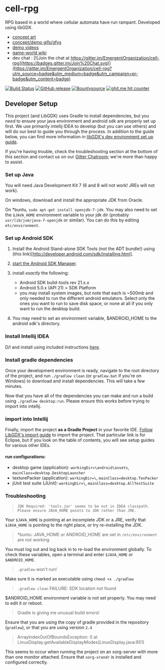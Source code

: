 # cell-rpg

RPG based in a world where cellular automata have run rampant. 
Developed using libGDX.

* [concept art](http://imgur.com/a/5sx9C)
* [concept/demo gifs/gfys](http://www.gfycat.com/7yl4r/planiverse_bridge)
* [demo videos](https://www.youtube.com/playlist?list=PL-nLMUFdPaNRnWnwuSzN5RnzLE7Iey3cB)
* [game-world wiki](http://planiverse-bridge.wikia.com/wiki/Planiverse_bridge_Wikia)
* dev chat : [![Join the chat at https://gitter.im/EmergentOrganization/cell-rpg](https://badges.gitter.im/Join%20Chat.svg)](https://gitter.im/EmergentOrganization/cell-rpg?utm_source=badge&utm_medium=badge&utm_campaign=pr-badge&utm_content=badge)
 
[![Build Status](https://api.travis-ci.org/EmergentOrganization/cell-rpg.svg)](https://travis-ci.org/EmergentOrganization/cell-rpg) 
[![GitHub release](https://img.shields.io/github/release/EmergentOrganization/cell-rpg.svg)](https://github.com/EmergentOrganization/cell-rpg/releases)
[![Bountysource](https://img.shields.io/bountysource/team/emergent-organization/activity.svg)](https://www.bountysource.com/teams/emergent-organization)
[![ghit.me hit counter](https://ghit.me/badge.svg?repo=EmergentOrganization/cell-rpg)](https://ghit.me/repo/EmergentOrganization/cell-rpg)


## Developer Setup
This project (and LibGDX) uses Gradle to install dependencies, but you _need_ to ensure your java environment and android sdk are properly set up first. We use primarily intellij IDEA to develop (but you can use others) and will do our best to guide you through the process. In addition to the guide below, you can find more information in [libGDX's dev environment set up guide](https://github.com/libgdx/libgdx/wiki/Setting-up-your-Development-Environment-%28Eclipse%2C-Intellij-IDEA%2C-NetBeans%29).

If you're having trouble, check the troubleshooting section at the bottom of this section and contact us on our [Gitter Chatroom](https://gitter.im/EmergentOrganization/cell-rpg); we're more than happy to assist.

### Set up Java
You will need Java Development Kit 7 (6 and 8 will not work! JREs will not work). 

On windows, download and install the appropriate JDK from Oracle.

On *buntu, `sudo apt-get install openjdk-7-jdk`. You may also need to set the `$JAVA_HOME` environment variable to your jdk dir (probably `usr/lib/jvm/java-7-openjdk` or similar). You can do this by editing `etc/environment`.

### Set up Android SDK

1. Install the Android Stand-alone SDK Tools (not the ADT bundle!) using (this link)[http://developer.android.com/sdk/installing.html].
2. [start the Android SDK Manager](http://developer.android.com/tools/help/sdk-manager.html).
3. install _exactly_ the following:

    * Android SDK build-tools rev 21.x.x
    * Android 5.0.x (API 21) > SDK Platform
    * you may install system images, but note that each is ~500mb and only needed to run the different android emulators. Select only the ones you want to run to save disk space, or none at all if you only want to run the desktop build.

4. You may need to set an environment variable, $ANDROID_HOME to the android sdk's directory.

### Install Intellij IDEA
D/l and install using included instructions [here](https://www.jetbrains.com/idea/download/).

### Install gradle dependencies
Once your development environment is ready, navigate to the root directory of the project, and run `./gradlew clean` (or `gradlew.bat` if you're on Windows) to download and install dependencies. This will take a few minutes.

Now that you have all of the dependencies you can make and run a build using `./gradlew desktop:run`. Please ensure this works before trying to import into intellij.

### import into Intellij
Finally, import the project **as a Gradle Project** in your favorite IDE. [Follow LibGDX's import guide](https://github.com/libgdx/libgdx/wiki/Gradle-and-Eclipse) to import the project. That particular link is for Eclipse, but if you look on the table of contents, you will see setup guides for various other IDEs.

#### run configurations:

* desktop game (application): `workingDir=\android\assets`, `mainClass=desktop.DesktopLauncher`
* texturePacker (application): `workingDir=\`, `mainClass=desktop.TexPacker`
* jUnit test suite (JUnit): `workingDir=\`, `mainClass=desktop.AllTestSuite`

### Troubleshooting
> `JDK Required: 'tools.jar' seems to be not in IDEA classpath. Please ensure JAVA_HOME points to JDK rather than JRE.`

Your `$JAVA_HOME` is pointing at an incomplete JDK or a JRE, verify that `$JAVA_HOME` is pointing to the right place, or try re-installing the JDK.

> *buntu: JAVA_HOME or ANDROID_HOME are set in `/etc/environment` are not working

You must log out and log back in to re-load the environment globally. To check these variables, open a terminal and enter `$JAVA_HOME` or `$ANDROID_HOME`.

> `.gradlew` won't run! 

Make sure it is marked as executable using `chmod +x ./gradlew`

> `.gradlew clean` FAILURE: SDK location not found

$ANDROID_HOME environment variable is not set properly. You may need to edit it or reboot.

> Gradle is giving me unusual build errors!

Ensure that you are using the copy of gradle provided in the repository (`gradlew`), or that you are using version `2.4`

> ArrayIndexOutOfBoundsException: 0 at LinuxDisplay.getAvailableDisplayModes(LinuxDisplay.java:951)

This seems to occur when running the project on an xorg-server with more than one monitor attached. Ensure that `xorg-xrandr` is installed and configured correctly.


